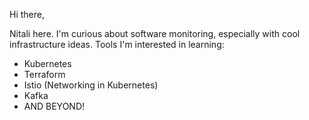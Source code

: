 
<!---
narora138/narora138 is a ✨ special ✨ repository because its `README.md` (this file) appears on your GitHub profile.
You can click the Preview link to take a look at your changes.
--->
Hi there,

Nitali here. I'm curious about software monitoring, especially with cool infrastructure ideas.
Tools I'm interested in learning:
- Kubernetes
- Terraform
- Istio (Networking in Kubernetes)
- Kafka
- AND BEYOND!

